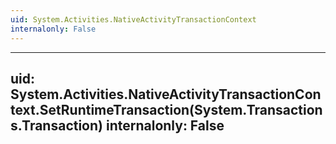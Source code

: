 ```yaml
---
uid: System.Activities.NativeActivityTransactionContext
internalonly: False
---
```


---
uid: System.Activities.NativeActivityTransactionContext.SetRuntimeTransaction(System.Transactions.Transaction)
internalonly: False
---
